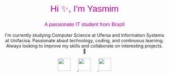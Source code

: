 <head><link rel="preconnect" href="https://fonts.googleapis.com">
<link rel="preconnect" href="https://fonts.gstatic.com" crossorigin>
<link href="https://fonts.googleapis.com/css2?family=Playfair+Display:wght@200&display=swap" rel="stylesheet">
</head>
<body>
 <h1 align="center" style="font-family: 'Playfair Display', sans-serif; font-weight: 200; color: #b600a0;">
  Hi ✨, I'm Yasmim
</h1>
<h3 align="center" style="font-family: 'Playfair Display', sans-serif; font-weight: 200; color: #b600a0;">
  A passionate IT student from Brazil
</h3>
 <p align="center">
  I'm currently studying Computer Science at Ufersa and Information Systems at Unifacisa. Passionate about technology, coding, and continuous learning. Always looking to improve my skills and collaborate on interesting projects. 🚀
 </p>
 <p align="center">
  <a href="https://github.com/yasmozatti" target="_blank">
    <img src="https://encrypted-tbn0.gstatic.com/images?q=tbn:ANd9GcTwuFICSGtz2MNOqjzGEaWo7O_jjTAeFSNlzg&s" width="40" height="40" style="margin-right: 20px;">
  </a>
  <a href="https://instagram.com/mozatti.yas" target="_blank">
    <img src="https://i.pinimg.com/474x/cc/53/c0/cc53c0e64be50dc924302d14e5e156e4.jpg" width="40" height="40" style="margin-right: 20px;">
  </a>
  <a href="https://vsco.co/yasmozatti" target="_blank">
    <img src="https://encrypted-tbn0.gstatic.com/images?q=tbn:ANd9GcQi6Qh45YpKSo15oFmMlZWB7D_6Ydx0xOej0w&s" width="40" height="40">
  </a>
</p>
</body>
